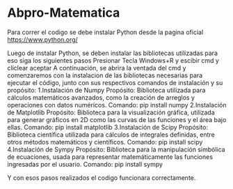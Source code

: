 # Abpro-Matematica

Para correr el codigo se debe instalar Python desde la pagina oficial
https://www.python.org/

Luego de instalar Python, se deben instalar las bibliotecas utilizadas para eso siga los siguientes pasos
Presionar Tecla Windows+R y escibir cmd y cliclear aceptar
A continuación, se abrira la ventada del cmd y comenzaremos con la instalacion de las  bibliotecas necesarias para ejecutar el código, junto con sus respectivos comandos de instalación y su propósito:
1.Instalación de Numpy
Propósito: Biblioteca utilizada para cálculos matemáticos avanzados, como la creación de arreglos y operaciones con datos numéricos.
Comando: pip install numpy
2.Instalación de Matplotlib
Propósito: Biblioteca para la visualización gráfica, utilizada para generar gráficos en 2D como las curvas de las funciones y el área bajo ellas.
Comando: pip install matplotlib
3.Instalación de Scipy
Propósito: Biblioteca científica utilizada para cálculos de integrales definidas, entre otros métodos matemáticos y científicos.
Comando: pip install scipy
4.Instalación de Sympy
Propósito: Biblioteca para la manipulación simbólica de ecuaciones, usada para representar matemáticamente las funciones ingresadas por el usuario.
Comando: pip install sympy

Y con esos pasos realizados el codigo funcionara correctamente.


